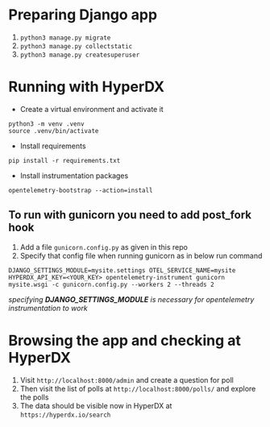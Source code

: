 # Preparing Django app

1. `python3 manage.py migrate`
2. `python3 manage.py collectstatic`
3. `python3 manage.py createsuperuser`

# Running with HyperDX

- Create a virtual environment and activate it

```
python3 -m venv .venv
source .venv/bin/activate
```

- Install requirements

```
pip install -r requirements.txt
```

- Install instrumentation packages

```
opentelemetry-bootstrap --action=install
```

## To run with gunicorn you need to add post_fork hook

1. Add a file `gunicorn.config.py` as given in this repo
2. Specify that config file when running gunicorn as in below run command

```
DJANGO_SETTINGS_MODULE=mysite.settings OTEL_SERVICE_NAME=mysite HYPERDX_API_KEY=<YOUR_KEY> opentelemetry-instrument gunicorn mysite.wsgi -c gunicorn.config.py --workers 2 --threads 2
```
*specifying **DJANGO_SETTINGS_MODULE** is necessary for opentelemetry instrumentation to work*

# Browsing the app and checking at HyperDX

1. Visit `http://localhost:8000/admin` and create a question for poll
2. Then visit the list of polls at `http://localhost:8000/polls/` and explore the polls
3. The data should be visible now in HyperDX at `https://hyperdx.io/search`

